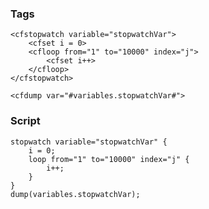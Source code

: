 ### Tags
```lucee+trycf
<cfstopwatch variable="stopwatchVar">
    <cfset i = 0>
    <cfloop from="1" to="10000" index="j">
        <cfset i++>
    </cfloop>
</cfstopwatch>

<cfdump var="#variables.stopwatchVar#">
```

### Script
```luceescript+trycf
stopwatch variable="stopwatchVar" {
    i = 0;
    loop from="1" to="10000" index="j" {
        i++;
    }
}
dump(variables.stopwatchVar);
```
